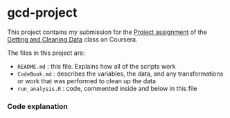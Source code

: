 gcd-project
===========

This project contains my submission for the [Project assignment](https://class.coursera.org/getdata-006/human_grading) of the [Getting and Cleaning Data](https://class.coursera.org/getdata-006/) class on Coursera.

The files in this project are:
* `README.md` : this file. Explains how all of the scripts work
* `CodeBook.md` : describes the variables, the data, and any transformations or work that was performed to clean up the data
* `run_analysis.R` : code, commented inside and below in this file

### Code explanation

